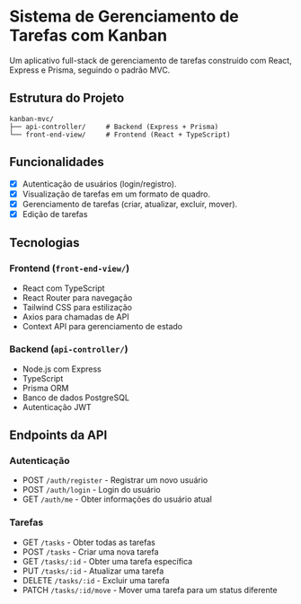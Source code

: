 # Sistema de Gerenciamento de Tarefas com Kanban

Um aplicativo full-stack de gerenciamento de tarefas construído com React, Express e Prisma, seguindo o padrão MVC.

## Estrutura do Projeto

```
kanban-mvc/
├── api-controller/     # Backend (Express + Prisma)
└── front-end-view/     # Frontend (React + TypeScript)
```

## Funcionalidades

- [X] Autenticação de usuários (login/registro).
- [X] Visualização de tarefas em um formato de quadro.
- [X] Gerenciamento de tarefas (criar, atualizar, excluir, mover).
- [X] Edição de tarefas

## Tecnologias

### Frontend (`front-end-view/`)
- React com TypeScript
- React Router para navegação
- Tailwind CSS para estilização
- Axios para chamadas de API
- Context API para gerenciamento de estado

### Backend (`api-controller/`)
- Node.js com Express
- TypeScript
- Prisma ORM
- Banco de dados PostgreSQL
- Autenticação JWT

## Endpoints da API

### Autenticação
- POST `/auth/register` - Registrar um novo usuário
- POST `/auth/login` - Login do usuário
- GET `/auth/me` - Obter informações do usuário atual

### Tarefas
- GET `/tasks` - Obter todas as tarefas
- POST `/tasks` - Criar uma nova tarefa
- GET `/tasks/:id` - Obter uma tarefa específica
- PUT `/tasks/:id` - Atualizar uma tarefa
- DELETE `/tasks/:id` - Excluir uma tarefa
- PATCH `/tasks/:id/move` - Mover uma tarefa para um status diferente
